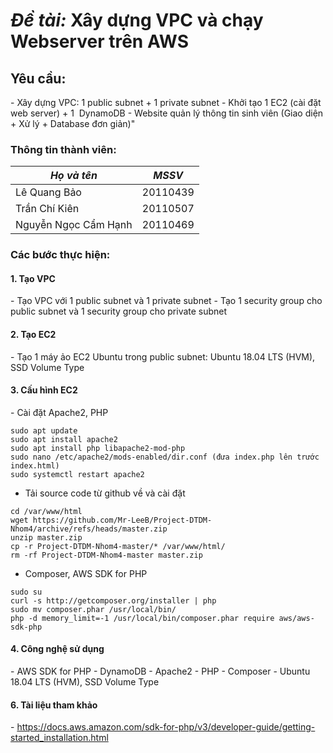 # *Đề tài:* Xây dựng VPC và chạy Webserver trên AWS

## Yêu cầu:
- Xây dựng VPC: 1 public subnet + 1 private subnet
- Khởi tạo 1 EC2 (cài đặt web server) + 1  DynamoDB
- Website quản lý thông tin sinh viên (Giao diện + Xử lý + Database đơn giản)"


### Thông tin thành viên:

|*Họ và tên*            |*MSSV*     |
|-----------------------|-----------|
|Lê Quang Bảo           | 20110439  |
|Trần Chí Kiên          | 20110507  |
|Nguyễn Ngọc Cẩm Hạnh   | 20110469  |

### Các bước thực hiện:
#### 1. Tạo VPC
- Tạo VPC với 1 public subnet và 1 private subnet
- Tạo 1 security group cho public subnet và 1 security group cho private subnet
#### 2. Tạo EC2
- Tạo 1 máy ảo EC2 Ubuntu trong public subnet: Ubuntu 18.04 LTS (HVM), SSD Volume Type
#### 3. Cấu hình EC2
- Cài đặt Apache2, PHP
```
sudo apt update
sudo apt install apache2
sudo apt install php libapache2-mod-php
sudo nano /etc/apache2/mods-enabled/dir.conf (đưa index.php lên trước index.html)
sudo systemctl restart apache2
```
- Tải source code từ github về và cài đặt
```
cd /var/www/html
wget https://github.com/Mr-LeeB/Project-DTDM-Nhom4/archive/refs/heads/master.zip
unzip master.zip
cp -r Project-DTDM-Nhom4-master/* /var/www/html/
rm -rf Project-DTDM-Nhom4-master master.zip
```
- Composer, AWS SDK for PHP
```
sudo su
curl -s http://getcomposer.org/installer | php
sudo mv composer.phar /usr/local/bin/
php -d memory_limit=-1 /usr/local/bin/composer.phar require aws/aws-sdk-php
```
#### 4. Công nghệ sử dụng
- AWS SDK for PHP
- DynamoDB
- Apache2
- PHP
- Composer
- Ubuntu 18.04 LTS (HVM), SSD Volume Type
#### 6. Tài liệu tham khảo
- https://docs.aws.amazon.com/sdk-for-php/v3/developer-guide/getting-started_installation.html
